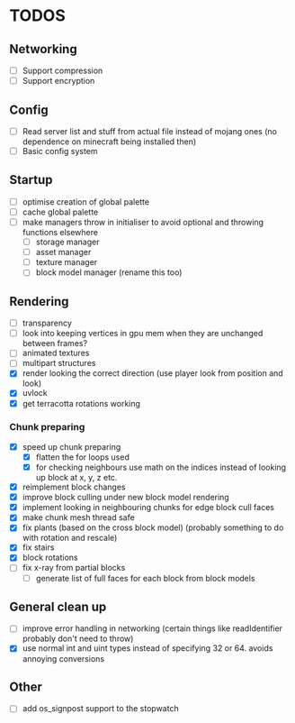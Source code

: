 # TODOS

## Networking

- [ ] Support compression
- [ ] Support encryption

## Config

- [ ] Read server list and stuff from actual file instead of mojang ones (no dependence on minecraft being installed then)
- [ ] Basic config system

## Startup

- [ ] optimise creation of global palette
- [ ] cache global palette
- [ ] make managers throw in initialiser to avoid optional and throwing functions elsewhere
  - [ ] storage manager
  - [ ] asset manager
  - [ ] texture manager
  - [ ] block model manager (rename this too)

## Rendering

- [ ] transparency
- [ ] look into keeping vertices in gpu mem when they are unchanged between frames?
- [ ] animated textures
- [ ] multipart structures
- [x] render looking the correct direction (use player look from position and look)
- [x] uvlock
- [x] get terracotta rotations working

### Chunk preparing

- [x] speed up chunk preparing
  - [x] flatten the for loops used
  - [x] for checking neighbours use math on the indices instead of looking up block at x, y, z etc.
- [x] reimplement block changes
- [x] improve block culling under new block model rendering
- [x] implement looking in neighbouring chunks for edge block cull faces
- [x] make chunk mesh thread safe
- [x] fix plants (based on the cross block model) (probably something to do with rotation and rescale)
- [x] fix stairs
- [x] block rotations
- [ ] fix x-ray from partial blocks
  - [ ] generate list of full faces for each block from block models

## General clean up

- [ ] improve error handling in networking (certain things like readIdentifier probably don't need to throw)
- [x] use normal int and uint types instead of specifying 32 or 64. avoids annoying conversions

## Other

- [ ] add os_signpost support to the stopwatch
